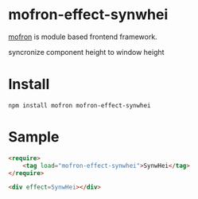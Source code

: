 # mofron-effect-synwhei
[mofron](https://mofron.github.io/mofron/) is module based frontend framework.

syncronize component height to window height


# Install
```
npm install mofron mofron-effect-synwhei
```

# Sample
```html
<require>
    <tag load="mofron-effect-synwhei">SynwHei</tag>
</require>

<div effect=SynwHei></div>
```

